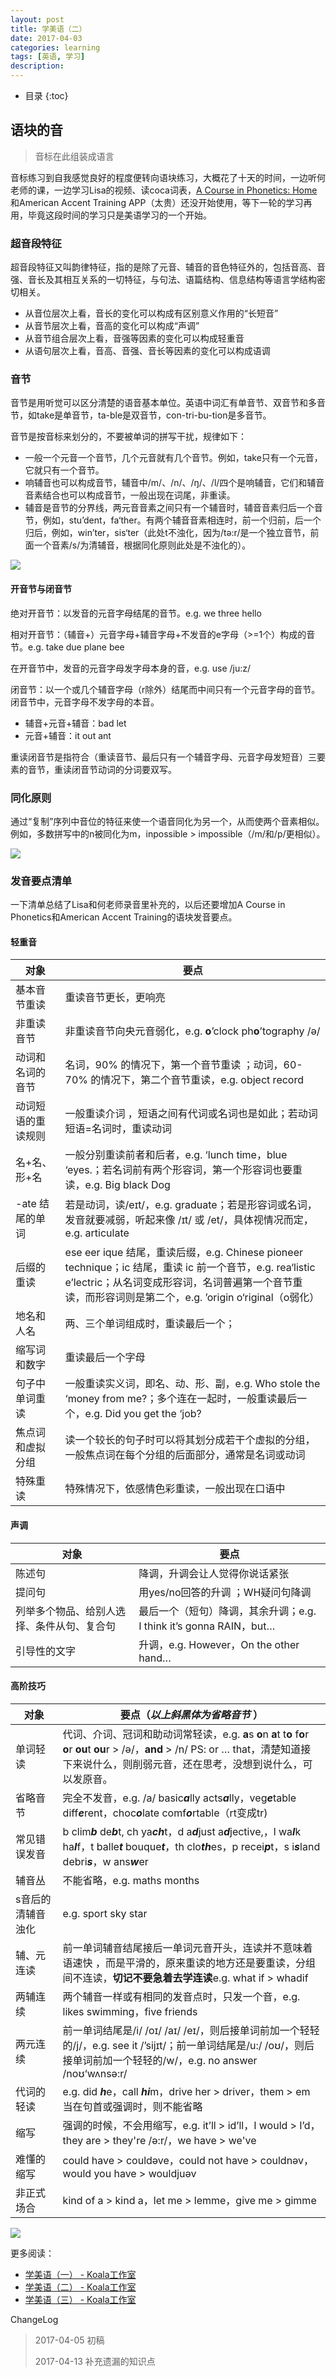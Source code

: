 ```yaml
---
layout: post
title: 学美语（二）
date: 2017-04-03
categories: learning
tags: [英语, 学习]
description: 
---
```


* 目录
{:toc}

## 语块的音

> 音标在此组装成语言

音标练习到自我感觉良好的程度便转向语块练习，大概花了十天的时间，一边听何老师的课，一边学习Lisa的视频、读coca词表，[A Course in Phonetics: Home](https://corpus.linguistics.berkeley.edu/acip/)和American Accent Training APP（太贵）还没开始使用，等下一轮的学习再用，毕竟这段时间的学习只是美语学习的一个开始。

### 超音段特征

超音段特征又叫韵律特征，指的是除了元音、辅音的音色特征外的，包括音高、音强、音长及其相互关系的一切特征，与句法、语篇结构、信息结构等语言学结构密切相关。

* 从音位层次上看，音长的变化可以构成有区别意义作用的“长短音”
* 从音节层次上看，音高的变化可以构成“声调”
* 从音节组合层次上看，音强等因素的变化可以构成轻重音
* 从语句层次上看，音高、音强、音长等因素的变化可以构成语调

### 音节

音节是用听觉可以区分清楚的语音基本单位。英语中词汇有单音节、双音节和多音节，如take是单音节，ta-ble是双音节，con-tri-bu-tion是多音节。

音节是按音标来划分的，不要被单词的拼写干扰，规律如下：

* 一般一个元音一个音节，几个元音就有几个音节。例如，take只有一个元音，它就只有一个音节。
* 响辅音也可以构成音节，辅音中/m/、/n/、/ŋ/、/l/四个是响辅音，它们和辅音音素结合也可以构成音节，一般出现在词尾，非重读。
* 辅音是音节的分界线，两元音音素之间只有一个辅音时，辅音音素归后一个音节，例如，stu’dent，fa‘ther。有两个辅音音素相连时，前一个归前，后一个归后，例如，win’ter，sis‘ter（此处t不浊化，因为/tə:r/是一个独立音节，前面一个音素/s/为清辅音，根据同化原则此处是不浊化的）。

![](http://oohkn7mnd.bkt.clouddn.com/WEBRESOURCE466444dd47f0e43908c89c52bad7fc8b.jpg)

#### 开音节与闭音节

绝对开音节：以发音的元音字母结尾的音节。e.g. we three hello

相对开音节：（辅音+）元音字母+辅音字母+不发音的e字母（>=1个）构成的音节。e.g. take due plane bee 

在开音节中，发音的元音字母发字母本身的音，e.g. use /ju:z/

闭音节：以一个或几个辅音字母（r除外）结尾而中间只有一个元音字母的音节。闭音节中，元音字母不发字母的本音。

* 辅音+元音+辅音：bad let
* 元音+辅音：it out ant

重读闭音节是指符合（重读音节、最后只有一个辅音字母、元音字母发短音）三要素的音节，重读闭音节动词的分词要双写。

### 同化原则

通过“复制”序列中音位的特征来使一个语音同化为另一个，从而使两个音素相似。例如，多数拼写中的n被同化为m，inpossible > impossible（/m/和/p/更相似）。

![](http://www.omniglot.com/images/writing/ipa_cons.gif)

### 发音要点清单

一下清单总结了Lisa和何老师录音里补充的，以后还要增加A Course in Phonetics和American Accent Training的语块发音要点。

####  轻重音

| 对象         | 要点                                       |
| ---------- | ---------------------------------------- |
| 基本音节重读     | 重读音节更长，更响亮                               |
| 非重读音节      | 非重读音节向央元音弱化，e.g. **o**’clock ph**o**’tography /ə/ |
| 动词和名词的音节   | 名词，90% 的情况下，第一个音节重读 ；动词，60-70% 的情况下，第二个音节重读，e.g. object record |
| 动词短语的重读规则  | 一般重读介词 ，短语之间有代词或名词也是如此；若动词短语=名词时，重读动词    |
| 名+名、形+名    | 一般分别重读前者和后者，e.g. ‘lunch time，blue ‘eyes.；若名词前有两个形容词，第一个形容词也要重读，e.g. Big black Dog |
| -ate 结尾的单词 | 若是动词，读/eɪt/，e.g. graduate；若是形容词或名词，发音就要减弱，听起来像 /ɪt/ 或 /et/，具体视情况而定，e.g. articulate |
| 后缀的重读      | ese eer ique 结尾，重读后缀，e.g. Chinese pioneer technique；ic 结尾，重读 ic 前一个音节，e.g. rea‘listic e’lectric；从名词变成形容词，名词普遍第一个音节重读，而形容词则是第二个，e.g. ’origin o‘riginal（o弱化） |
| 地名和人名      | 两、三个单词组成时，重读最后一个；                        |
| 缩写词和数字     | 重读最后一个字母                                 |
| 句子中单词重读    | 一般重读实义词，即名、动、形、副，e.g. Who stole the ‘money from me?；多个连在一起时，一般重读最后一个，e.g.    Did you get the ‘job? |
| 焦点词和虚拟分组   | 读一个较长的句子时可以将其划分成若干个虚拟的分组，一般焦点词在每个分组的后面部分，通常是名词或动词 |
| 特殊重读       | 特殊情况下，依感情色彩重读，一般出现在口语中                   |

#### 声调

| 对象                    | 要点                                       |
| --------------------- | ---------------------------------------- |
| 陈述句                   | 降调，升调会让人觉得你说话紧张                          |
| 提问句                   | 用yes/no回答的升调 ；WH疑问句降调                    |
| 列举多个物品、给别人选择、条件从句、复合句 | 最后一个（短句）降调，其余升调；e.g. I think it’s gonna RAIN，but… |
| 引导性的文字                | 升调，e.g. However，On the other hand…       |

#### 高阶技巧

| 对象        | 要点（***以上斜黑体为省略音节*** ）                    |
| --------- | ---------------------------------------- |
| 单词轻读      | 代词、介词、冠词和助动词常轻读，e.g. **a**s **o**n **a**t t**o** f**o**r **o**r **ou**t **ou**r > /ə/，**and** > /n/ PS:   or … that，清楚知道接下来说什么，则削弱元音，还在思考，没想到说什么，可以发原音。 |
| 省略音节      | 完全不发音，e.g.  /a/ basic***a***lly acts***a***lly，veg***e***table diff***e***rent，choc***o***late comf***o***rtable（rt变成tr) |
| 常见错误发音    | b clim***b*** de***b***t,  ch ya***ch***t，d a***d***just a***d***jective,，l  wa***l***k ha***l***f，t  balle***t*** bouque***t***，th clo***th***es，p recei***p***t，s  i***s***land debri***s***，w ans***w***er |
| 辅音丛       | 不能省略，e.g. maths months                   |
| s音后的清辅音浊化 | e.g. sport sky star                      |
| 辅、元连读     | 前一单词辅音结尾接后一单词元音开头，连读并不意味着语速快 ，而是平滑的，原来重读的地方还是要重读，分组间不连读，**切记不要急着去学连读**e.g. what if  > whadif |
| 两辅连续      | 两个辅音一样或有相同的发音点时，只发一个音，e.g. likes swimming，five friends |
| 两元连续      | 前一单词结尾是/i/ /oɪ/ /aɪ/ /eɪ/，则后接单词前加一个轻轻的/j/，e.g. see it /’sijɪt/；前一单词结尾是/u:/ /oʊ/，则后接单词前加一个轻轻的/w/，e.g. no answer /noʊ‘wʌnsə:r/ |
| 代词的轻读     | e.g. did ***h***e，call ***hi***m，drive her > driver，them > em 当在句首或强调时，则不能省略 |
| 缩写        | 强调的时候，不会用缩写，e.g.  it’ll > id’ll，I would > I’d，they are > they're /ə:r/，we have > we've |
| 难懂的缩写     | could have > couldəve，could not have > couldnəv，would you have > wouldjuəv |
| 非正式场合     | kind of a > kind a，let me > lemme，give me  > gimme |

![](https://d2lm6fxwu08ot6.cloudfront.net/img-thumbs/960w/7SPJ3192Y2.jpg)

更多阅读：

* [学美语（一） - Koala工作室](https://matrixxt.com/blog/2017/04/03/learning-American-english-1/)
* [学美语（二） - Koala工作室](https://matrixxt.com/blog/2017/04/03/learning-American-english-２/)
* [学美语（三） - Koala工作室](https://matrixxt.com/blog/2017/04/03/learning-American-english-３/)

ChangeLog

> 2017-04-05 初稿
>
> 2017-04-13 补充遗漏的知识点